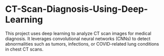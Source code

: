 # CT-Scan-Diagnosis-Using-Deep-Learning
This project uses deep learning to analyze CT scan images for medical diagnosis. It leverages convolutional neural networks (CNNs) to detect abnormalities such as tumors, infections, or COVID-related lung conditions in chest CT scans.
